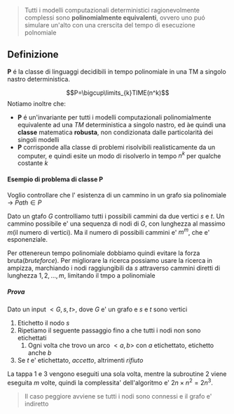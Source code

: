 > Tutti i modelli computazionali deterministici ragionevolmente complessi sono **polinomialmente equivalenti**, ovvero uno puó simulare un'alto con una crerscita del tempo di esecuzione polnomiale

## Definizione
**P** é la classe di linguaggi decidibili in tempo polinomiale in una TM a singolo nastro deterministica.

$$P=\bigcup\limits_{k}TIME(n^k)$$
Notiamo inoltre che:
- **P** é un'invariante per tutti i modelli computazionali polinomialmente equivalente ad una *TM* deterministica a singolo nastro, ed àe quindi una **classe** matematica **robusta**, non condizionata dalle particolarità dei singoli modelli
- **P** corrisponde alla classe di problemi risolvibili realisticamente da un computer, e quindi esite un modo di risolverlo in tempo $n^k$ per qualche costante $k$ 

#### Esempio di problema di classe P
Voglio controllare che l' esistenza di un cammino in un grafo sia polinomiale -> $Path\in P$

Dato un gtafo $G$ controlliamo tutti i possibili cammini da due vertici $s$ e $t$. Un cammino possibile e' una sequenza di nodi di $G$, con lunghezza al massimo $m$(il numero di vertici). Ma il numero di possibili cammini e' $m^m$, che e' esponenziale.

Per ottenereun tempo polinomiale dobbiamo quindi evitare la forza bruta(*bruteforce*). Per migliorare la ricerca possiamo usare la ricerca in ampizza, marchiando i nodi raggiungibili da $s$ attraverso cammini diretti di lunghezza $1,2,\dots ,m$, limitando il tmpo a polinomiale
##### Prova
Dato un input $<G,s,t>$, dove $G$ e' un grafo e $s$ e $t$ sono vertici
1. Etichetto il nodo $s$
2. Ripetiamo il seguente passaggio fino a che tutti i nodi non sono etichettati
	1. Ogni volta che trovo un arco $<a,b>$ con $a$ etichettato, etichetto anche $b$
3. Se $t$ e' etichettato, $accetto$, altrimenti $rifiuto$

La tappa $1$ e $3$ vengono eseguiti una sola volta, mentre la subroutine 2 viene eseguita $m$ volte, quindi la complessita' dell'algoritmo e' $2n\times n^2=2n^3$.
> Il caso peggiore avviene se tutti i nodi sono connessi e il grafo e' indiretto 